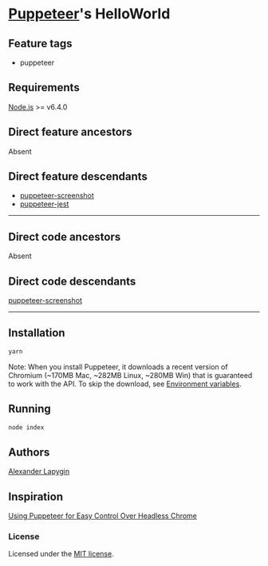 # [Puppeteer](https://github.com/GoogleChrome/puppeteer)'s HelloWorld

## Feature tags

- puppeteer

## Requirements

[Node.js](https://nodejs.org/en/download/package-manager/) >= v6.4.0

## Direct feature ancestors

Absent

## Direct feature descendants

* [puppeteer-screenshot](https://github.com/softspider/puppeteer-screenshot)
* [puppeteer-jest](https://github.com/softspider/puppeteer-jest)

---

## Direct code ancestors

Absent

## Direct code descendants

[puppeteer-screenshot](https://github.com/softspider/puppeteer-screenshot)

---

## Installation

```sh
yarn
```

Note: When you install Puppeteer, it downloads a recent version of Chromium (~170MB Mac, ~282MB Linux, ~280MB Win) that is guaranteed to work with the API. To skip the download, see [Environment variables](https://github.com/GoogleChrome/puppeteer/blob/v1.15.0/docs/api.md#environment-variables).

## Running

```sh
node index
```

## Authors

[Alexander Lapygin](https://github.com/AlexanderLapygin)

## Inspiration

[Using Puppeteer for Easy Control Over Headless Chrome](https://alligator.io/tooling/puppeteer/)

### License

Licensed under the [MIT license](./LICENSE).
